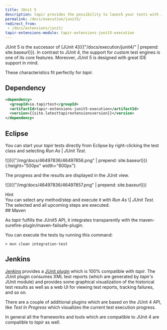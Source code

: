 ```yaml
---
title: JUnit 5
description: tapir provides the possibility to launch your tests with JUnit 5. Moreover, JUnit 5 can be used a reporting tool/format.
permalink: /docs/execution/junit5/
redirect_from:
 - /docs/extensions/junit/
tapir-extensions-module: tapir-extensions-junit5-execution
---
```


JUnit 5 is the successor of [JUnit 4]({{"/docs/execution/junit4/" | prepend: site.baseurl}}). In contrast to JUnit 4, the support for custom test engines is one of its core features. Moreover, JUnit 5 is designed with great IDE support in mind.

These characteristics fit perfectly for <i>tapir</i>.

## Dependency

``` xml
<dependency>
  <groupId>io.tapirtest</groupId>
  <artifactId>tapir-extensions-junit5-execution</artifactId>
  <version>{{site.latesttapirextensionsversion}}</version>
</dependency>
```

## Eclipse

You can start your <i>tapir</i> tests directly from Eclipse by right-clicking
the test class and selecting *Run As* | *JUnit Test*.

![]({{"/img/docs/46497836/46497856.png" | prepend: site.baseurl}}){:height="500px" width="600px"}

The progress and the results are displayed in the JUnit view.

![]({{"/img/docs/46497836/46497857.png" | prepend: site.baseurl}})


<div class="panel panel-info">
  <div class="panel-heading">
    <div class="panel-title"><span class="fas fa-info-circle"></span> Hint</div>
  </div>
  <div class="panel-body">
  You can select any method/step and execute it with <i>Run As</i> \| <i>JUnit
  Test</i>. The selected and all upcoming steps are executed.
  </div>
</div>
## Maven

As <i>tapir</i> fulfills the JUnit5 API, it integrates transparently with the maven-surefire-plugin/maven-failsafe-plugin.

You can execute the tests by running this command:

``` text
> mvn clean integration-test
```

## Jenkins

[Jenkins](https://jenkins.io/) provides a [JUnit
plugin](https://plugins.jenkins.io/junit) which is 100% compatible with
<i>tapir</i>. The JUnit plugin consumes XML test reports (which are generated by
<i>tapir's</i> JUnit module) and provides some graphical visualization of the
historical test results as well as a web UI for viewing test reports,
tracking failures, and so on. 

There are a couple of additional plugins which are based on the JUnit 4
API, like *Test In Progress* which visualizes the current test execution
progress.

In general all the frameworks and tools which are compatible to JUnit 4
are compatible to <i>tapir</i> as well.
